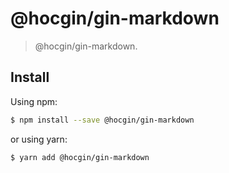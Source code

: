 # @hocgin/gin-markdown

> @hocgin/gin-markdown.

## Install

Using npm:

```bash
$ npm install --save @hocgin/gin-markdown
```

or using yarn:

```bash
$ yarn add @hocgin/gin-markdown
```
